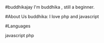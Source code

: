 #buddhikajay
I'm buddhika , still a beginner.

#About Us
buddhika: I love php and javascript

#Languages

javascript
php
